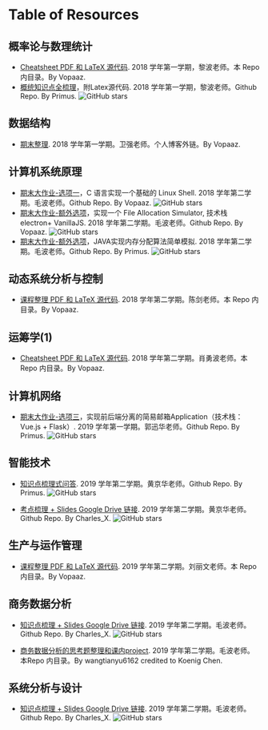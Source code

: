 # Table of Resources

## 概率论与数理统计

- [Cheatsheet PDF 和 LaTeX 源代码](Probability-and-Mathematical-Statistics/2018-cheatsheet-Vopaaz/). 2018 学年第一学期，黎波老师。本 Repo 内目录。By Vopaaz.
- [概统知识点全梳理](https://github.com/primus2019/Review-on-Probability-and-Statistics)，附Latex源代码. 2018 学年第一学期，黎波老师。Github Repo. By Primus. ![GitHub stars](https://img.shields.io/github/stars/Primus2019/Review-on-Probability-and-Statistics?style=social)

## 数据结构

- [期末整理](https://vopaaz.github.io/2019/01/05/DSA-summary-detail/). 2018 学年第一学期。卫强老师。个人博客外链。By Vopaaz.

## 计算机系统原理

- [期末大作业-选项一](https://github.com/Vopaaz/V-Shell)，C 语言实现一个基础的 Linux Shell. 2018 学年第二学期。毛波老师。Github Repo. By Vopaaz. ![GitHub stars](https://img.shields.io/github/stars/Vopaaz/V-shell?style=social)
- [期末大作业-额外选项](https://github.com/Vopaaz/File-Allocation-Simulator)，实现一个 File Allocation Simulator, 技术栈 electron+ VanillaJS. 2018 学年第二学期。毛波老师。Github Repo. By Vopaaz. ![GitHub stars](https://img.shields.io/github/stars/Vopaaz/File-Allocation-Simulator?style=social)
- [期末大作业-额外选项](https://github.com/primus2019/Computer-System-Architecture-Course-Project)，JAVA实现内存分配算法简单模拟. 2018 学年第二学期。毛波老师。Github Repo. By Primus. ![GitHub stars](https://img.shields.io/github/stars/Primus2019/Computer-System-Architecture-Course-Project?style=social)

## 动态系统分析与控制

- [课程整理 PDF 和 LaTeX 源代码](Dynamic-Systems-Analysis-and-Control/2018-summary-Vopaaz/). 2018 学年第二学期。陈剑老师。本 Repo 内目录。By Vopaaz.

## 运筹学(1)

- [Cheatsheet PDF 和 LaTeX 源代码](Operational-Research-1/2018-cheatsheet-Vopaaz/). 2018 学年第二学期。肖勇波老师。本 Repo 内目录。By Vopaaz.

## 计算机网络

- [期末大作业-选项三](https://github.com/primus2019/Computer-Network-Course-Project)，实现前后端分离的简易邮箱Application（技术栈：Vue.js + Flask）. 2019 学年第一学期。郭迅华老师。Github Repo. By Primus. ![GitHub stars](https://img.shields.io/github/stars/Primus2019/Computer-Network-Course-Project?style=social)

## 智能技术

- [知识点梳理式问答](https://github.com/primus2019/Review-on-Artificial-Intelligence). 2019 学年第二学期。黄京华老师。Github Repo. By Primus. ![GitHub stars](https://img.shields.io/github/stars/Primus2019/Review-on-Artificial-Intelligence?style=social)

- [考点梳理 + Slides Google Drive 链接](https://github.com/Xiaochr/Course-Reviews/blob/master/2020-spring/AI.md). 2019 学年第二学期。黄京华老师。Github Repo. By Charles_X. ![GitHub stars](https://img.shields.io/github/stars/Xiaochr/Course-Reviews?style=social)

## 生产与运作管理

- [课程整理 PDF 和 LaTeX 源代码](Production-and-Operation-Management/2019-summary-Vopaaz/). 2019 学年第二学期。刘丽文老师。本 Repo 内目录。By Vopaaz.

## 商务数据分析

- [知识点梳理 + Slides Google Drive 链接](https://github.com/Xiaochr/Course-Reviews/blob/master/2020-spring/BDA.md). 2019 学年第二学期。毛波老师。Github Repo. By Charles_X. ![GitHub stars](https://img.shields.io/github/stars/Xiaochr/Course-Reviews?style=social)

- [商务数据分析的思考题整理和课内project](Business-Data-Analysis/2020-wangtianyu6162/). 2019 学年第二学期。毛波老师。本Repo 内目录。By wangtianyu6162 credited to Koenig Chen.

## 系统分析与设计

- [知识点梳理 + Slides Google Drive 链接](https://github.com/Xiaochr/Course-Reviews/blob/master/2020-spring/SAD.md). 2019 学年第二学期。毛波老师。Github Repo. By Charles_X. ![GitHub stars](https://img.shields.io/github/stars/Xiaochr/Course-Reviews?style=social)

